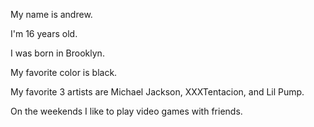 My name is andrew.

I'm 16 years old.

I was born in Brooklyn.

My favorite color is black.

My favorite 3 artists are Michael Jackson, XXXTentacion, and Lil Pump.

On the weekends I like to play video games with friends.
